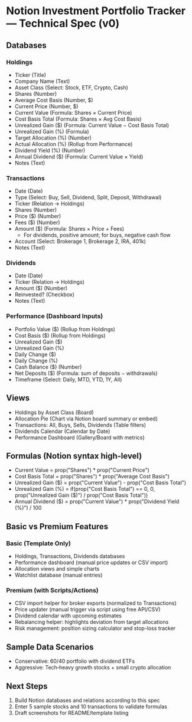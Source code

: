 # Notion Investment Portfolio Tracker — Technical Spec (v0)

## Databases

### Holdings
- Ticker (Title)
- Company Name (Text)
- Asset Class (Select: Stock, ETF, Crypto, Cash)
- Shares (Number)
- Average Cost Basis (Number, $)
- Current Price (Number, $)
- Current Value (Formula: Shares × Current Price)
- Cost Basis Total (Formula: Shares × Avg Cost Basis)
- Unrealized Gain ($) (Formula: Current Value − Cost Basis Total)
- Unrealized Gain (%) (Formula)
- Target Allocation (%) (Number)
- Actual Allocation (%) (Rollup from Performance)
- Dividend Yield (%) (Number)
- Annual Dividend ($) (Formula: Current Value × Yield)
- Notes (Text)

### Transactions
- Date (Date)
- Type (Select: Buy, Sell, Dividend, Split, Deposit, Withdrawal)
- Ticker (Relation → Holdings)
- Shares (Number)
- Price ($) (Number)
- Fees ($) (Number)
- Amount ($) (Formula: Shares × Price + Fees)  
  - For dividends, positive amount; for buys, negative cash flow
- Account (Select: Brokerage 1, Brokerage 2, IRA, 401k)
- Notes (Text)

### Dividends
- Date (Date)
- Ticker (Relation → Holdings)
- Amount ($) (Number)
- Reinvested? (Checkbox)
- Notes (Text)

### Performance (Dashboard Inputs)
- Portfolio Value ($) (Rollup from Holdings)
- Cost Basis ($) (Rollup from Holdings)
- Unrealized Gain ($)
- Unrealized Gain (%)
- Daily Change ($)
- Daily Change (%)
- Cash Balance ($) (Number)
- Net Deposits ($) (Formula: sum of deposits − withdrawals)
- Timeframe (Select: Daily, MTD, YTD, 1Y, All)

## Views
- Holdings by Asset Class (Board)
- Allocation Pie (Chart via Notion board summary or embed)
- Transactions: All, Buys, Sells, Dividends (Table filters)
- Dividends Calendar (Calendar by Date)
- Performance Dashboard (Gallery/Board with metrics)

## Formulas (Notion syntax high-level)
- Current Value = prop("Shares") * prop("Current Price")
- Cost Basis Total = prop("Shares") * prop("Average Cost Basis")
- Unrealized Gain ($) = prop("Current Value") - prop("Cost Basis Total")
- Unrealized Gain (%) = if(prop("Cost Basis Total") == 0, 0, prop("Unrealized Gain ($)") / prop("Cost Basis Total"))
- Annual Dividend ($) = prop("Current Value") * prop("Dividend Yield (%)") / 100

## Basic vs Premium Features

### Basic (Template Only)
- Holdings, Transactions, Dividends databases
- Performance dashboard (manual price updates or CSV import)
- Allocation views and simple charts
- Watchlist database (manual entries)

### Premium (with Scripts/Actions)
- CSV import helper for broker exports (normalized to Transactions)
- Price updater (manual trigger via script using free API/CSV)
- Dividend calendar with upcoming estimates
- Rebalancing helper: highlights deviation from target allocations
- Risk management: position sizing calculator and stop-loss tracker

## Sample Data Scenarios
- Conservative: 60/40 portfolio with dividend ETFs
- Aggressive: Tech‑heavy growth stocks + small crypto allocation

## Next Steps
1) Build Notion databases and relations according to this spec
2) Enter 5 sample stocks and 10 transactions to validate formulas
3) Draft screenshots for README/template listing

